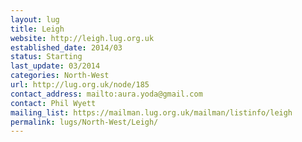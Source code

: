 ```yaml
---
layout: lug
title: Leigh
website: http://leigh.lug.org.uk
established_date: 2014/03
status: Starting
last_update: 03/2014
categories: North-West
url: http://lug.org.uk/node/185
contact_address: mailto:aura.yoda@gmail.com
contact: Phil Wyett
mailing_list: https://mailman.lug.org.uk/mailman/listinfo/leigh
permalink: lugs/North-West/Leigh/
---
```

